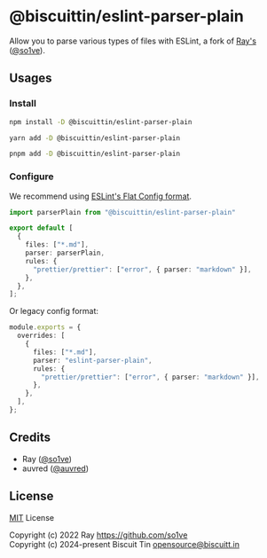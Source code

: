 # @biscuittin/eslint-parser-plain

Allow you to parse various types of files with ESLint, a fork of [Ray's](https://github.com/so1ve/eslint-parser-plain) ([@so1ve](https://github.com/so1ve)).

## Usages

### Install

```bash
npm install -D @biscuittin/eslint-parser-plain
```

```bash
yarn add -D @biscuittin/eslint-parser-plain
```

```bash
pnpm add -D @biscuittin/eslint-parser-plain
```

### Configure

We recommend using [ESLint's Flat Config format](https://eslint.org/docs/latest/use/configure/configuration-files-new).

```typescript
import parserPlain from "@biscuittin/eslint-parser-plain"

export default [
  {
    files: ["*.md"],
    parser: parserPlain,
    rules: {
      "prettier/prettier": ["error", { parser: "markdown" }],
    },
  },
];
```

Or legacy config format:

```typescript
module.exports = {
  overrides: [
    {
      files: ["*.md"],
      parser: "eslint-parser-plain",
      rules: {
        "prettier/prettier": ["error", { parser: "markdown" }],
      },
    },
  ],
};
```

## Credits

- Ray ([@so1ve](https://github.com/so1ve))
- auvred ([@auvred](https://github.com/auvred))

## License

[MIT](./LICENSE) License

Copyright (c) 2022 Ray <https://github.com/so1ve>
<br />
Copyright (c) 2024-present Biscuit Tin <opensource@biscuitt.in>
